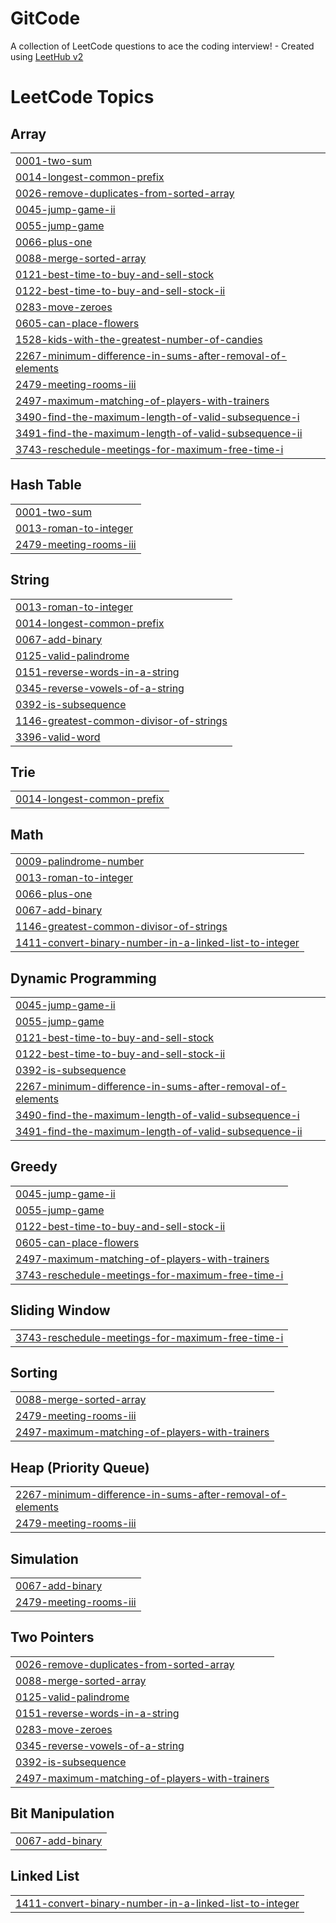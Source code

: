 # GitCode
A collection of LeetCode questions to ace the coding interview! - Created using [LeetHub v2](https://github.com/arunbhardwaj/LeetHub-2.0)

<!---LeetCode Topics Start-->
# LeetCode Topics
## Array
|  |
| ------- |
| [0001-two-sum](https://github.com/LovitraMehta/GitCode/tree/master/0001-two-sum) |
| [0014-longest-common-prefix](https://github.com/LovitraMehta/GitCode/tree/master/0014-longest-common-prefix) |
| [0026-remove-duplicates-from-sorted-array](https://github.com/LovitraMehta/GitCode/tree/master/0026-remove-duplicates-from-sorted-array) |
| [0045-jump-game-ii](https://github.com/LovitraMehta/GitCode/tree/master/0045-jump-game-ii) |
| [0055-jump-game](https://github.com/LovitraMehta/GitCode/tree/master/0055-jump-game) |
| [0066-plus-one](https://github.com/LovitraMehta/GitCode/tree/master/0066-plus-one) |
| [0088-merge-sorted-array](https://github.com/LovitraMehta/GitCode/tree/master/0088-merge-sorted-array) |
| [0121-best-time-to-buy-and-sell-stock](https://github.com/LovitraMehta/GitCode/tree/master/0121-best-time-to-buy-and-sell-stock) |
| [0122-best-time-to-buy-and-sell-stock-ii](https://github.com/LovitraMehta/GitCode/tree/master/0122-best-time-to-buy-and-sell-stock-ii) |
| [0283-move-zeroes](https://github.com/LovitraMehta/GitCode/tree/master/0283-move-zeroes) |
| [0605-can-place-flowers](https://github.com/LovitraMehta/GitCode/tree/master/0605-can-place-flowers) |
| [1528-kids-with-the-greatest-number-of-candies](https://github.com/LovitraMehta/GitCode/tree/master/1528-kids-with-the-greatest-number-of-candies) |
| [2267-minimum-difference-in-sums-after-removal-of-elements](https://github.com/LovitraMehta/GitCode/tree/master/2267-minimum-difference-in-sums-after-removal-of-elements) |
| [2479-meeting-rooms-iii](https://github.com/LovitraMehta/GitCode/tree/master/2479-meeting-rooms-iii) |
| [2497-maximum-matching-of-players-with-trainers](https://github.com/LovitraMehta/GitCode/tree/master/2497-maximum-matching-of-players-with-trainers) |
| [3490-find-the-maximum-length-of-valid-subsequence-i](https://github.com/LovitraMehta/GitCode/tree/master/3490-find-the-maximum-length-of-valid-subsequence-i) |
| [3491-find-the-maximum-length-of-valid-subsequence-ii](https://github.com/LovitraMehta/GitCode/tree/master/3491-find-the-maximum-length-of-valid-subsequence-ii) |
| [3743-reschedule-meetings-for-maximum-free-time-i](https://github.com/LovitraMehta/GitCode/tree/master/3743-reschedule-meetings-for-maximum-free-time-i) |
## Hash Table
|  |
| ------- |
| [0001-two-sum](https://github.com/LovitraMehta/GitCode/tree/master/0001-two-sum) |
| [0013-roman-to-integer](https://github.com/LovitraMehta/GitCode/tree/master/0013-roman-to-integer) |
| [2479-meeting-rooms-iii](https://github.com/LovitraMehta/GitCode/tree/master/2479-meeting-rooms-iii) |
## String
|  |
| ------- |
| [0013-roman-to-integer](https://github.com/LovitraMehta/GitCode/tree/master/0013-roman-to-integer) |
| [0014-longest-common-prefix](https://github.com/LovitraMehta/GitCode/tree/master/0014-longest-common-prefix) |
| [0067-add-binary](https://github.com/LovitraMehta/GitCode/tree/master/0067-add-binary) |
| [0125-valid-palindrome](https://github.com/LovitraMehta/GitCode/tree/master/0125-valid-palindrome) |
| [0151-reverse-words-in-a-string](https://github.com/LovitraMehta/GitCode/tree/master/0151-reverse-words-in-a-string) |
| [0345-reverse-vowels-of-a-string](https://github.com/LovitraMehta/GitCode/tree/master/0345-reverse-vowels-of-a-string) |
| [0392-is-subsequence](https://github.com/LovitraMehta/GitCode/tree/master/0392-is-subsequence) |
| [1146-greatest-common-divisor-of-strings](https://github.com/LovitraMehta/GitCode/tree/master/1146-greatest-common-divisor-of-strings) |
| [3396-valid-word](https://github.com/LovitraMehta/GitCode/tree/master/3396-valid-word) |
## Trie
|  |
| ------- |
| [0014-longest-common-prefix](https://github.com/LovitraMehta/GitCode/tree/master/0014-longest-common-prefix) |
## Math
|  |
| ------- |
| [0009-palindrome-number](https://github.com/LovitraMehta/GitCode/tree/master/0009-palindrome-number) |
| [0013-roman-to-integer](https://github.com/LovitraMehta/GitCode/tree/master/0013-roman-to-integer) |
| [0066-plus-one](https://github.com/LovitraMehta/GitCode/tree/master/0066-plus-one) |
| [0067-add-binary](https://github.com/LovitraMehta/GitCode/tree/master/0067-add-binary) |
| [1146-greatest-common-divisor-of-strings](https://github.com/LovitraMehta/GitCode/tree/master/1146-greatest-common-divisor-of-strings) |
| [1411-convert-binary-number-in-a-linked-list-to-integer](https://github.com/LovitraMehta/GitCode/tree/master/1411-convert-binary-number-in-a-linked-list-to-integer) |
## Dynamic Programming
|  |
| ------- |
| [0045-jump-game-ii](https://github.com/LovitraMehta/GitCode/tree/master/0045-jump-game-ii) |
| [0055-jump-game](https://github.com/LovitraMehta/GitCode/tree/master/0055-jump-game) |
| [0121-best-time-to-buy-and-sell-stock](https://github.com/LovitraMehta/GitCode/tree/master/0121-best-time-to-buy-and-sell-stock) |
| [0122-best-time-to-buy-and-sell-stock-ii](https://github.com/LovitraMehta/GitCode/tree/master/0122-best-time-to-buy-and-sell-stock-ii) |
| [0392-is-subsequence](https://github.com/LovitraMehta/GitCode/tree/master/0392-is-subsequence) |
| [2267-minimum-difference-in-sums-after-removal-of-elements](https://github.com/LovitraMehta/GitCode/tree/master/2267-minimum-difference-in-sums-after-removal-of-elements) |
| [3490-find-the-maximum-length-of-valid-subsequence-i](https://github.com/LovitraMehta/GitCode/tree/master/3490-find-the-maximum-length-of-valid-subsequence-i) |
| [3491-find-the-maximum-length-of-valid-subsequence-ii](https://github.com/LovitraMehta/GitCode/tree/master/3491-find-the-maximum-length-of-valid-subsequence-ii) |
## Greedy
|  |
| ------- |
| [0045-jump-game-ii](https://github.com/LovitraMehta/GitCode/tree/master/0045-jump-game-ii) |
| [0055-jump-game](https://github.com/LovitraMehta/GitCode/tree/master/0055-jump-game) |
| [0122-best-time-to-buy-and-sell-stock-ii](https://github.com/LovitraMehta/GitCode/tree/master/0122-best-time-to-buy-and-sell-stock-ii) |
| [0605-can-place-flowers](https://github.com/LovitraMehta/GitCode/tree/master/0605-can-place-flowers) |
| [2497-maximum-matching-of-players-with-trainers](https://github.com/LovitraMehta/GitCode/tree/master/2497-maximum-matching-of-players-with-trainers) |
| [3743-reschedule-meetings-for-maximum-free-time-i](https://github.com/LovitraMehta/GitCode/tree/master/3743-reschedule-meetings-for-maximum-free-time-i) |
## Sliding Window
|  |
| ------- |
| [3743-reschedule-meetings-for-maximum-free-time-i](https://github.com/LovitraMehta/GitCode/tree/master/3743-reschedule-meetings-for-maximum-free-time-i) |
## Sorting
|  |
| ------- |
| [0088-merge-sorted-array](https://github.com/LovitraMehta/GitCode/tree/master/0088-merge-sorted-array) |
| [2479-meeting-rooms-iii](https://github.com/LovitraMehta/GitCode/tree/master/2479-meeting-rooms-iii) |
| [2497-maximum-matching-of-players-with-trainers](https://github.com/LovitraMehta/GitCode/tree/master/2497-maximum-matching-of-players-with-trainers) |
## Heap (Priority Queue)
|  |
| ------- |
| [2267-minimum-difference-in-sums-after-removal-of-elements](https://github.com/LovitraMehta/GitCode/tree/master/2267-minimum-difference-in-sums-after-removal-of-elements) |
| [2479-meeting-rooms-iii](https://github.com/LovitraMehta/GitCode/tree/master/2479-meeting-rooms-iii) |
## Simulation
|  |
| ------- |
| [0067-add-binary](https://github.com/LovitraMehta/GitCode/tree/master/0067-add-binary) |
| [2479-meeting-rooms-iii](https://github.com/LovitraMehta/GitCode/tree/master/2479-meeting-rooms-iii) |
## Two Pointers
|  |
| ------- |
| [0026-remove-duplicates-from-sorted-array](https://github.com/LovitraMehta/GitCode/tree/master/0026-remove-duplicates-from-sorted-array) |
| [0088-merge-sorted-array](https://github.com/LovitraMehta/GitCode/tree/master/0088-merge-sorted-array) |
| [0125-valid-palindrome](https://github.com/LovitraMehta/GitCode/tree/master/0125-valid-palindrome) |
| [0151-reverse-words-in-a-string](https://github.com/LovitraMehta/GitCode/tree/master/0151-reverse-words-in-a-string) |
| [0283-move-zeroes](https://github.com/LovitraMehta/GitCode/tree/master/0283-move-zeroes) |
| [0345-reverse-vowels-of-a-string](https://github.com/LovitraMehta/GitCode/tree/master/0345-reverse-vowels-of-a-string) |
| [0392-is-subsequence](https://github.com/LovitraMehta/GitCode/tree/master/0392-is-subsequence) |
| [2497-maximum-matching-of-players-with-trainers](https://github.com/LovitraMehta/GitCode/tree/master/2497-maximum-matching-of-players-with-trainers) |
## Bit Manipulation
|  |
| ------- |
| [0067-add-binary](https://github.com/LovitraMehta/GitCode/tree/master/0067-add-binary) |
## Linked List
|  |
| ------- |
| [1411-convert-binary-number-in-a-linked-list-to-integer](https://github.com/LovitraMehta/GitCode/tree/master/1411-convert-binary-number-in-a-linked-list-to-integer) |
<!---LeetCode Topics End-->